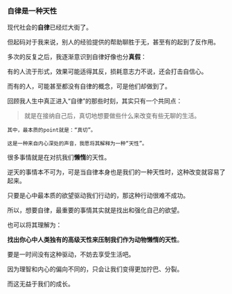 ### 自律是一种天性

现代社会的**自律**已经烂大街了。

但起码对于我来说，别人的经验提供的帮助聊胜于无，甚至有的起到了反作用。

多次的反复之后，我逐渐意识到自律好像也分**真假**：

有的人流于形式，效果可能适得其反，损耗意志力不说，还会打击自信心。

而有的人，可能甚至都没有自律的概念，可是他们却做到了。


回顾我人生中真正进入“自律”的那些时刻，其实只有一个共同点：

>就是在接纳自己后，真切地想要做些什么来改变有些无聊的生活。

```
其中，最本质的point就是：“真切”。

这是一种来自内心深处的声音，我愿将其解释为一种“天性”。
```

很多事情就是在对抗我们**懒惰**的天性。

逆天的事情本不可为，可是当自律本身也是我们的一种天性时，这种改变就容易了起来。

只要是心中最本质的欲望驱动我们行动的，那这种行动很难不成功。

所以，想要自律，最重要的事情其实就是找出和强化自己的欲望。

也可以将其理解为：

**找出你心中人类独有的高级天性来压制我们作为动物懒惰的天性**。

要是一时间没有这种驱动，不妨去享受生活吧。

因为理智和内心的偏向不同的，只会让我们变得更加拧巴、分裂。

而这无益于我们的成长。
